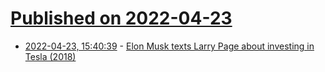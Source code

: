 # [Published on 2022-04-23](index.md)

* [2022-04-23, 15:40:39](https://news.ycombinator.com/item?id=31135216) - [Elon Musk texts Larry Page about investing in Tesla (2018)](https://twitter.com/techemails/status/1517869345770115072)
